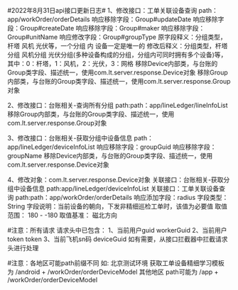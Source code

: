 #2022年8月31日api接口更新日志#
1、修改接口：工单关联设备查询
    path：app/workOrder/orderDetails
    响应移除字段：Group#updateDate
    响应移除字段：Group#createDate
    响应移除字段：Group#maker
    响应移除字段：Group#unitName
    响应修改字段：Group#groupType
    原字段释义：分组类型，杆塔 风机 光伏等，一个分组 内 设备一定是唯一的
    修改后释义：分组类型，杆塔分组 风机分组 光伏分组(多种设备构成的分组，分组内可同时拥有多个设备)等，其中：0：杆塔，1：风机，2：光伏，3：网格
    移除Device内部类，与台账的Group类字段、描述统一，使用com.lt.server.response.Device对象
    移除Group内部类，与台账的Group类字段、描述统一，使用com.lt.server.response.Group对象

2、修改接口：台账相关-查询所有分组
    path:path：app/lineLedger/lineInfoList
    移除Group内部类，与台账的Group类字段、描述统一，使用com.lt.server.response.Group对象

3、修改接口：台账相关-获取分组中设备信息
    path：app/lineLedger/deviceInfoList
    响应移除字段：groupGuid
    响应移除字段：groupName
    移除Device内部类，与台账的Group类字段、描述统一，使用com.lt.server.response.Device对象

4、修改对象：com.lt.server.response.Device对象
    关联接口：台账相关-获取分组中设备信息
    path:app/lineLedger/deviceInfoList
    关联接口：工单关联设备查询
    path:path：app/workOrder/orderDetails
    响应添加字段：radius
    字段类型：String
    字段说明：当前设备的朝向，下发非精细巡检工单时，该值为必要值
            取值范围： 180 - -180
            取值基准： 磁北方向

#注意：所有请求 请求头中已包含：
1、当前用户guid   workerGuid
2、当前用户token  token
3、当前飞机sn码   deviceGuid
如有需要，从接口拦截器中拦截请求头进行处理

#注意：各地区可能path前缀不同 如:
北京测试环境 获取工单设备精细学习模板 为 /android + /workOrder/orderDeviceModel
           其他地区 path可能为      /app     + /workOrder/orderDeviceModel
    
    
